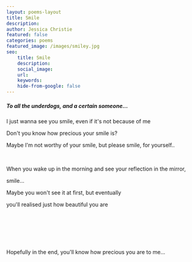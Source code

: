 ```yaml
---
layout: poems-layout
title: Smile
description: 
author: Jessica Christie
featured: false
categories: poems
featured_image: /images/smiley.jpg
seo:
    title: Smile
    description: 
    social_image:
    url:
    keywords:
    hide-from-google: false
---
```

##### To all the underdogs, and a certain someone...

I just wanna see you smile, even if it's not because of me

Don't you know how precious your smile is?

Maybe I'm not worthy of your smile, but please smile, for yourself..

&nbsp;

When you wake up in the morning and see your reflection in the mirror,

smile...

Maybe you won't see it at first, but eventually

you'll realised just how beautiful you are

&nbsp;

&nbsp;

&nbsp;

Hopefully in the end, you'll know how precious you are to me...

&nbsp;

